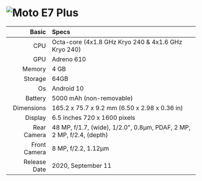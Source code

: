![Moto E7 Plus](https://fdn2.gsmarena.com/vv/bigpic/motorola-moto-e7-plus.jpg "Moto E7 Plus")
=====================================================
Basic   | Specs
-------:|:-------------------------
CPU     | Octa-core (4x1.8 GHz Kryo 240 & 4x1.6 GHz Kryo 240)
GPU     | Adreno 610
Memory  | 4 GB
Storage | 64GB
Os      | Android 10
Battery | 5000 mAh (non-removable)
Dimensions | 165.2 x 75.7 x 9.2 mm (6.50 x 2.98 x 0.36 in)
Display |  6.5 inches 720 x 1600 pixels
Rear Camera  | 48 MP, f/1.7, (wide), 1/2.0", 0.8µm, PDAF, 2 MP, 2 MP, f/2.4, (depth)
Front Camera | 8 MP, f/2.2, 1.12µm
Release Date | 2020, September 11
